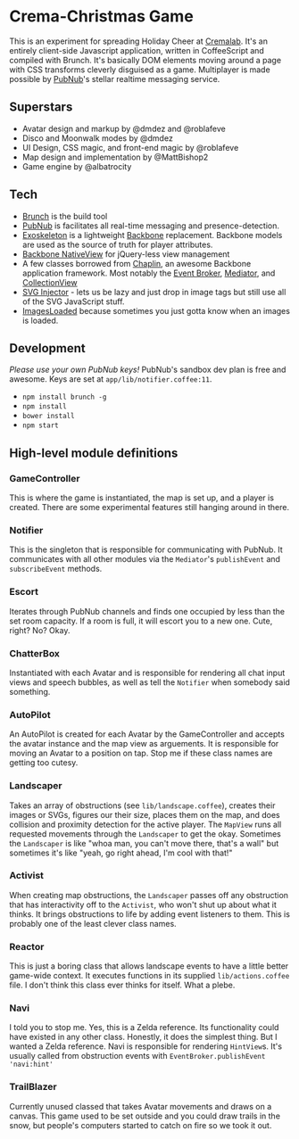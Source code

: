 # Crema-Christmas Game
This is an experiment for spreading Holiday Cheer at [Cremalab](http://cremalab.com). It's an entirely client-side Javascript application, written in CoffeeScript and compiled with Brunch. It's basically DOM elements moving around a page with CSS transforms cleverly disguised as a game. Multiplayer is made possible by [PubNub](http://www.pubnub.com)'s stellar realtime messaging service.

## Superstars
* Avatar design and markup by @dmdez and @roblafeve
* Disco and Moonwalk modes by @dmdez
* UI Design, CSS magic, and front-end magic by @roblafeve
* Map design and implementation by @MattBishop2
* Game engine by @albatrocity

## Tech
* [Brunch](http://brunch.io) is the build tool
* [PubNub](http://www.pubnub.com) is facilitates all real-time messaging and presence-detection.
* [Exoskeleton](http://exosjs.com) is a lightweight [Backbone](http://backbonejs.org) replacement. Backbone models are used as the source of truth for player attributes.
* [Backbone NativeView](https://github.com/akre54/Backbone.NativeView) for jQuery-less view management
* A few classes borrowed from [Chaplin](https://github.com/akre54/Backbone.NativeView), an awesome Backbone application framework. Most notably the [Event Broker](https://github.com/chaplinjs/chaplin/blob/master/src/chaplin/lib/event_broker.coffee), [Mediator](https://github.com/chaplinjs/chaplin/blob/master/src/chaplin/mediator.coffee), and [CollectionView](https://github.com/chaplinjs/chaplin/blob/master/src/chaplin/views/collection_view.coffee)
* [SVG Injector](https://github.com/iconic/SVGInjector) - lets us be lazy and just drop in image tags but still use all of the SVG JavaScript stuff.
* [ImagesLoaded](https://github.com/desandro/imagesloaded) because sometimes you just gotta know when an images is loaded.


## Development
*Please use your own PubNub keys!* PubNub's sandbox dev plan is free and awesome. Keys are set at `app/lib/notifier.coffee:11`.

* `npm install brunch -g`
* `npm install`
* `bower install`
* `npm start`

## High-level module definitions
### GameController
This is where the game is instantiated, the map is set up, and a player is created. There are some experimental features still hanging around in there.

### Notifier
This is the singleton that is responsible for communicating with PubNub. It communicates with all other modules via the `Mediator`'s `publishEvent` and `subscribeEvent` methods.

### Escort
Iterates through PubNub channels and finds one occupied by less than the set room capacity. If a room is full, it will escort you to a new one. Cute, right? No? Okay.

### ChatterBox
Instantiated with each Avatar and is responsible for rendering all chat input views and speech bubbles, as well as tell the `Notifier` when somebody said something.

### AutoPilot
An AutoPilot is created for each Avatar by the GameController and accepts the avatar instance and the map view as arguements. It is responsible for moving an Avatar to a position on tap. Stop me if these class names are getting too cutesy.

### Landscaper
Takes an array of obstructions (see `lib/landscape.coffee`), creates their images or SVGs, figures our their size, places them on the map, and does collision and proximity detection for the active player. The `MapView` runs all requested movements through the `Landscaper` to get the okay. Sometimes the `Landscaper` is like "whoa man, you can't move there, that's a wall" but sometimes it's like "yeah, go right ahead, I'm cool with that!"

### Activist
When creating map obstructions, the `Landscaper` passes off any obstruction that has interactivity off to the `Activist`, who won't shut up about what it thinks. It brings obstructions to life by adding event listeners to them. This is probably one of the least clever class names.

### Reactor
This is just a boring class that allows landscape events to have a little better game-wide context. It executes functions in its supplied `lib/actions.coffee` file. I don't think this class ever thinks for itself. What a plebe.

### Navi
I told you to stop me. Yes, this is a Zelda reference. Its functionality could have existed in any other class. Honestly, it does the simplest thing. But I wanted a Zelda reference. Navi is responsible for rendering `HintView`s. It's usually called from obstruction events with `EventBroker.publishEvent 'navi:hint'`

### TrailBlazer
Currently unused classed that takes Avatar movements and draws on a canvas. This game used to be set outside and you could draw trails in the snow, but people's computers started to catch on fire so we took it out.

